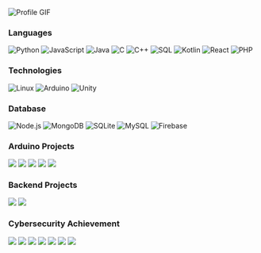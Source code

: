 ![Profile GIF](https://raw.githubusercontent.com/RizkiTriamadewa/RizkiTriamadewa/main/profile.gif)

### Languages

![Python](https://img.shields.io/badge/-Python-000?&logo=python)
![JavaScript](https://img.shields.io/badge/-JavaScript-000?&logo=javascript)
![Java](https://img.shields.io/badge/-Java-000?&logo=java&logoColor=007396)
![C](https://img.shields.io/badge/-C-000?&logo=c)
![C++](https://img.shields.io/badge/-C++-000?&logo=c%2b%2b&logoColor=00599C)
![SQL](https://img.shields.io/badge/-SQL-000?&logo=sqlite)
![Kotlin](https://img.shields.io/badge/-Kotlin-000?&logo=kotlin)
![React](https://img.shields.io/badge/-React-000?&logo=react)
![PHP](https://img.shields.io/badge/-PHP-000?&logo=php)

### Technologies

![Linux](https://img.shields.io/badge/-Linux-000?&logo=linux)
![Arduino](https://img.shields.io/badge/-Arduino-000?&logo=arduino)
![Unity](https://img.shields.io/badge/-Unity-000?&logo=unity)

### Database

![Node.js](https://img.shields.io/badge/-Node.js-000?&logo=node.js)
![MongoDB](https://img.shields.io/badge/-MongoDB-000?&logo=mongodb)
![SQLite](https://img.shields.io/badge/-SQLite-000?&logo=sqlite)
![MySQL](https://img.shields.io/badge/-MySQL-000?&logo=mysql)
![Firebase](https://img.shields.io/badge/-Firebase-000?&logo=firebase)

### Arduino Projects

[![](https://img.shields.io/badge/-🧬%20RC%20NODEMCU-000)](https://github.com/RizkiTriamadewa/RC_NODEMCU)
[![](https://img.shields.io/badge/-🦠%20Car%20Line%20Follower-000)](https://github.com/RizkiTriamadewa/Smart-Car-Line-Follower)
[![](https://img.shields.io/badge/-📝%20Smart%20Car-000)](https://github.com/RizkiTriamadewa/Smart-Car)
[![](https://img.shields.io/badge/-🔬%20Bluetooth%20Car-000)](https://github.com/RizkiTriamadewa/Bluetooth-Car-Arduino)
[![](https://img.shields.io/badge/-🗺%20Automated%20Warehouse-000)](https://github.com/RizkiTriamadewa/automated-warehouse)

### Backend Projects

[![](https://img.shields.io/badge/-🛰%20PHP%20Project1-000)](https://github.com/RizkiTriamadewa/Room-Lending-Website)
[![](https://img.shields.io/badge/-🔊%20PHP%20Project2-000)](https://github.com/RizkiTriamadewa/Business-Status-Records)

### Cybersecurity Achievement

[![](https://img.shields.io/badge/-🩸%20NASA%20VDP-000)](https://www.linkedin.com/posts/rizkitriamadewa_surat-apresiasi-activity-7224044902408450049-LVH1?utm_source=social_share_send&utm_medium=member_desktop_web)
[![](https://img.shields.io/badge/-🩸%20US%20ED%20GOV-000)](https://www.linkedin.com/posts/rizkitriamadewa_certificate-of-recognition-activity-7293046274155589632-H9um/?utm_source=share&utm_medium=member_desktop_web)
[![](https://img.shields.io/badge/-🌊%20DPR-000)](https://www.linkedin.com/posts/rizkitriamadewa_sertifikat-apresiasi-activity-7249336513505701888-bvrf?utm_source=social_share_send&utm_medium=member_desktop_web)
[![](https://img.shields.io/badge/-🗂%20KOMINFO-000)](https://www.linkedin.com/posts/rizkitriamadewa_sertifikat-apresiasi-activity-7217067087255543808-dQ5P?utm_source=social_share_send&utm_medium=member_desktop_web)
[![](https://img.shields.io/badge/-💉%20BMKG-000)](https://www.linkedin.com/posts/rizkitriamadewa_sertifikat-apresiasi-activity-7218524297970032640--BWZ?utm_source=social_share_send&utm_medium=member_desktop_web)
[![](https://img.shields.io/badge/-🛡%20KPK-000)](https://www.linkedin.com/posts/rizkitriamadewa_alhamdulillah-pada-2-juli-2024-saya-diundang-activity-7214099749660971009-jsBS?utm_source=social_share_send&utm_medium=member_desktop_web)
[![](https://img.shields.io/badge/-🌐%20BRIN-000)](https://www.linkedin.com/posts/rizkitriamadewa_sertifikat-apresiasi-activity-7228645214138032128-wb93?utm_source=social_share_send&utm_medium=member_desktop_web)

